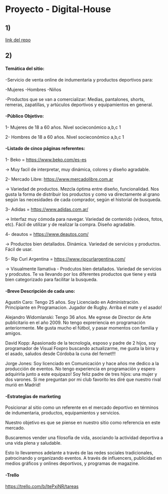 # Proyecto - Digital-House

## 1) 

[link del repo](https://github.com/aguspcaro/Proyecto---Digital-House.git)


## 2)

#### Temática del sitio:


-Servicio de venta online de indumentaria y productos deportivos para: 

-Mujeres
-Hombres
-Niños

-Productos que se van a comercializar: Medias, pantalones, shorts, remeras, zapatillas, y artúculos deportivos y equipamientos en general.



#### -Público Objetivo:

1- Mujeres de 18 a 60 años. Nivel socieconómico a,b,c 1

2- Hombres de 18 a 60 años. Nivel socieconómico a,b,c 1



#### -Listado de cinco páginas referentes:


1- Beko = https://www.beko.com/es-es

-> Muy facil de interpretar, muy dinámica, colores y diseño agradable. 


2- Mercado Libre: https://www.mercadolibre.com.ar

-> Variedad de productos. Mezcla óptima entre diseño, funcionalidad. Nos gusta la forma de distribuir los productos y como va directamente al grano según las necesidades de cada comprador, según el historial de busqueda. 


3- Adidas = https://www.adidas.com.ar/

-> Interfaz muy cómoda para navegar. Variedad de contenido (videos, fotos, etc). Fácil de utilizar y de realizar la compra. Diseño agradable.


4- deautos = https://www.deautos.com/

-> Productos bien detallados. Dinámica. Variedad de servicios y productos. Fácil de usar.


5- Rip Curl Argentina = https://www.ripcurlargentina.com/

-> Visualmente llamativa - Prodcutos bien detallados. Variedad de servicios y prodcutos. Te va llevando por los diferentes productos que tiene y está bien categorizado para facilitar la busqueda.



####	-Breve Descripción de cada uno:

Agustín Caro: Tengo 25 años. Soy Licenciado en Administración. Principiante en Programacion. Jugador de Rugby. Arriba el mate y el asado!

Alejandro Widomlanski: Tengo 36 años. Me egrese de Director de Arte publicitario en el año 2009. No tengo expreriencia en programación anteriormente. Me gusta mucho el fútbol, y pasar momentos con familia y amigos.

David Kopp: Apasionado de la tecnología, esposo y padre de 2 hijos, soy programador de Visual Foxpro buscando actualizarme, me gusta la birra y el asado, saludos desde Córdoba la cuna del fernet!!!

Jorge Jones: Soy licenciado en Comunicación y hace años me dedico a la producción de eventos. No tengo experiencia en programación y espero adquirirla junto a este equipazo! Soy feliz padre de tres hijos: una mujer y dos varones. Si me preguntan por mi club favorito les diré que nuestro rival murió en Madrid!



####	-Estrategias de marketing


Posicionar al sitio como un referente en el mercado deportivo en términos de indumentaria, productos, equipamientos y servicios. 

Nuestro objetivo es que se piense en nuestro sitio como referencia en este mercado.    

Buscaremos vender una filosofía de vida, asociando la actividad deportiva a una vida plena y saludable.

Esto lo llevaremos adelante a través de las redes sociales tradicionales, patrocinando y organizando eventos. A través de influencers,
publicidad en medios gráficos y onlines deportivos, y programas de magazine.  


####	-Trello 

https://trello.com/b/ltePxjNR/tareas






